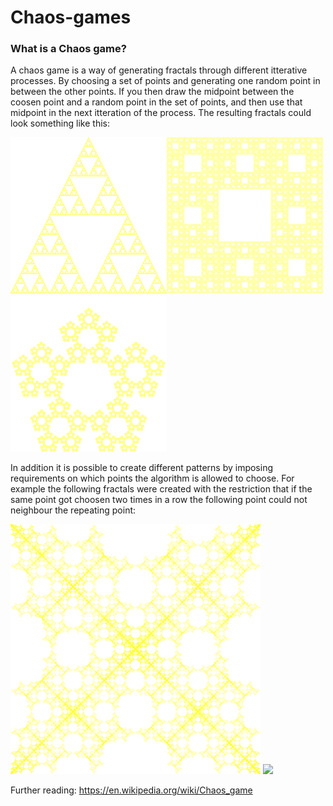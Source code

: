 # Chaos-games

### What is a Chaos game?

A chaos game is a way of generating fractals through different itterative processes. By choosing a set of points and generating one random point in between the other points. If you then draw the midpoint between the coosen point and a random point in the set of points, and then use that midpoint in the next itteration of the process. The resulting fractals could look something like this:


<img src="images/ChaosGameFractal_Triangle__2000x2000-50.png" width="250"><img src="images/ChaosGameFractal_Square+Midpoints__2000x2000-66.png" width="250"><img src="images/ChaosGameFractal_Pentagon__2000x2000-61.png" width="250">

In addition it is possible to create different patterns by imposing requirements on which points the algorithm is allowed to choose. For example the following fractals were created with the restriction that if the same point got choosen two times in a row the following point could not neighbour the repeating point:

<img src="images/ChaosGameFractal_Square_TwoInRowNotNeighbour_2000x2000-50.png" width="400">
<img src="images/ChaosGameFractal_Penatagon_TwoInRowNotNeighbour_2000x2000-50.png" width="400">


Further reading: https://en.wikipedia.org/wiki/Chaos_game
